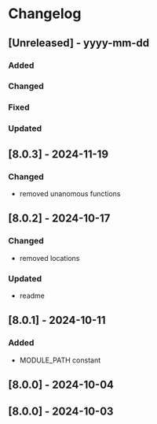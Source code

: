 # Changelog
## [Unreleased] - yyyy-mm-dd

### Added

### Changed

### Fixed

### Updated

## [8.0.3] - 2024-11-19


### Changed
- removed unanomous functions

## [8.0.2] - 2024-10-17


### Changed
- removed locations

### Updated
- readme

## [8.0.1] - 2024-10-11


### Added
- MODULE_PATH constant

## [8.0.0] - 2024-10-04


## [8.0.0] - 2024-10-03

